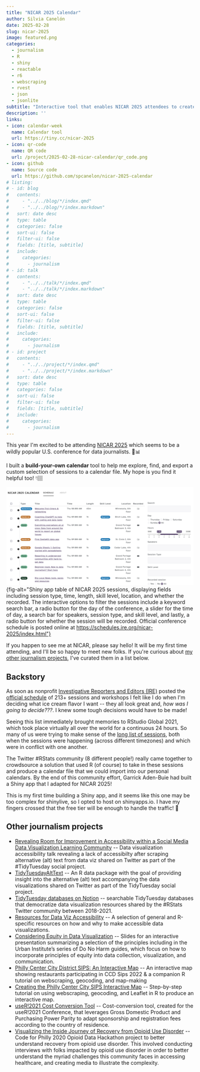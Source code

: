 ```yaml
---
title: "NICAR 2025 Calendar"
author: Silvia Canelón
date: 2025-02-28
slug: nicar-2025
image: featured.png
categories:
  - journalism
  - R
  - shiny
  - reactable
  - r6
  - webscraping
  - rvest
  - json
  - jsonlite
subtitle: "Interactive tool that enables NICAR 2025 attendees to create a calendar file (.ics) from a custom selection of conference sessions posted on the [NICAR 2025 schedule](https://schedules.ire.org/nicar-2025/)."
description: ''
links:
- icon: calendar-week
  name: Calendar tool
  url: https://tiny.cc/nicar-2025
- icon: qr-code
  name: QR code
  url: /project/2025-02-28-nicar-calendar/qr_code.png
- icon: github
  name: Source code
  url: https://github.com/spcanelon/nicar-2025-calendar
# listing: 
# - id: blog
#   contents: 
#     - "../../blog/*/index.qmd"
#     - "../../blog/*/index.markdown"
#   sort: date desc
#   type: table
#   categories: false
#   sort-ui: false
#   filter-ui: false
#   fields: [title, subtitle]
#   include:
#     categories:
#       - journalism
# - id: talk
#   contents: 
#     - "../../talk/*/index.qmd"
#     - "../../talk/*/index.markdown"
#   sort: date desc
#   type: table
#   categories: false
#   sort-ui: false
#   filter-ui: false
#   fields: [title, subtitle]
#   include:
#     categories:
#       - journalism
# - id: project
#   contents: 
#     - "../../project/*/index.qmd"
#     - "../../project/*/index.markdown"
#   sort: date desc
#   type: table
#   categories: false
#   sort-ui: false
#   filter-ui: false
#   fields: [title, subtitle]
#   include:
#     categories:
#       - journalism
---
```






This year I'm excited to be attending [NICAR 2025](https://www.ire.org/training/conferences/nicar-2025/) which seems to be a wildly popular U.S. conference for data journalists. 🥳📊

I built a **build-your-own calendar** tool to help me explore, find, and export a custom selection of sessions to a calendar file. My hope is you find it helpful too! 👇🏽

![NICAR 2025 calendar Shiny app](social-card.png){fig-alt="Shiny app table of NICAR 2025 sessions, displaying fields including session type, time, length, skill level, location, and whether the recorded. The interactive options to filter the sessions include a keyword search bar, a radio button for the day of the conference, a slider for the time of day, a search bar for speakers, session type, and skill level, and lastly, a radio button for whether the session will be recorded. Official conference schedule is posted online at https://schedules.ire.org/nicar-2025/index.html"}

If you happen to see me at NICAR, please say hello! It will be my first time attending, and I'll be so happy to meet new folks. If you're curious about [my other journalism projects](#other-journalism-projects), I've curated them in a list below.

## Backstory

As soon as nonprofit [Investigative Reporters and Editors (IRE)](https://www.ire.org/) posted the [official schedule](https://schedules.ire.org/nicar-2025/) of 213+ sessions and workshops I felt like I do when I'm deciding what ice cream flavor I want -- they all look great and, _how was I going to decide???_. I knew some tough decisions would have to be made!

Seeing this list immediately brought memories to RStudio Global 2021, which took place virtually all over the world for a continuous 24 hours. So many of us were trying to make sense of the [long list of sessions](https://web.archive.org/web/20210122034233/https://global.rstudio.com/student/all_events), both when the sessions were happening (across different timezones) and which were in conflict with one another.

The Twitter #RStats community (8 different people!) really came together to crowdsource a solution that used R (of course) to take in these sessions and produce a calendar file that we could import into our personal calendars. By the end of this community effort, Garrick Aden-Buie had built a Shiny app that I adapted for NICAR 2025!

This is my first time building a Shiny app, and it seems like this one may be too complex for shinylive, so I opted to host on shinyapps.io. I have my fingers crossed that the free tier will be enough to handle the traffic! 🤞

## Other journalism projects

- [Revealing Room for Improvement in Accessibility within a Social Media Data Visualization Learning Community](/talk/2021-05-04-data-viz-accessibility/) -- Data visualization accessibility talk revealing a lack of accessibilty after scraping alternative (alt) text from data viz shared on Twitter as part of the #TidyTuesday social project.
- [TidyTuesdayAltText](/project/2021-05-04-tidy-tuesday-alt-text/) -- An R data package with the goal of providing insight into the alternative (alt) text accompanying the data visualizations shared on Twitter as part of the TidyTuesday social project.
- [TidyTuesday databases on Notion](/project/2021-05-04-tidy-tuesday-alt-text/#tidytuesday-databases-on-notion) -- searchable TidyTuesday databases that democratize data visualization resources shared by the #RStats Twitter community between 2018-2021.
- [Resources for Data Viz Accessibility](/blog/2021-09-23-data-viz-a11y/) -- A selection of general and R-specific resources on how and why to make accessible data visualizations.
- [Considering Equity in Data Visualization](/talk/2024-07-10-data-equity-ldi/) -- Slides for an interactive presentation summarizing a selection of the principles including in the Urban Institute’s series of Do No Harm guides, which focus on how to incorporate principles of equity into data collection, visualization, and communication.
- [Philly Center City District SIPS: An Interactive Map](/project/2024-06-16-ccd-sips/) -- An interactive map showing restaurants participating in CCD Sips 2022 & a companion R tutorial on webscraping, geocoding, and map-making
- [Creating the Philly Center City SIPS Interactive Map](/blog/2022-05-31-ccd-sips/) -- Step-by-step tutorial on using webscraping, geocoding, and Leaflet in R to produce an interactive map.
- [useR!2021 Cost Conversion Tool](/project/2021-01-01-useR-2021/) -- Cost-conversion tool, created for the useR!2021 Conference, that leverages Gross Domestic Product and Purchasing Power Parity to adapt sponsorship and registration fees according to the country of residence.
- [Visualizing the Inside Journey of Recovery from Opioid Use Disorder](/project/2020-03-25-data-hack-opioid/) -- Code for Philly 2020 Opioid Data Hackathon project to better understand recovery from opioid use disorder. This involved conducting interviews with folks impacted by opioid use disorder in order to better understand the myriad challenges this community faces in accessing healthcare, and creating media to illustrate the complexity.

